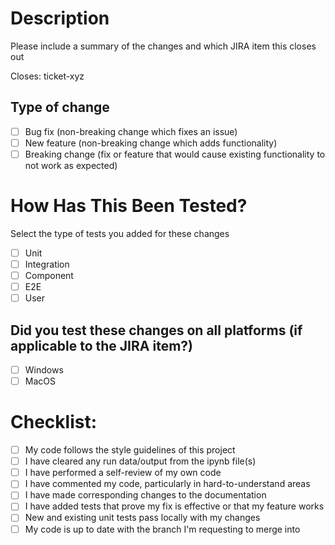 # Description

Please include a summary of the changes and which JIRA item this closes out

Closes: ticket-xyz

## Type of change

- [ ] Bug fix (non-breaking change which fixes an issue)
- [ ] New feature (non-breaking change which adds functionality)
- [ ] Breaking change (fix or feature that would cause existing functionality to not work as expected)

# How Has This Been Tested?

Select the type of tests you added for these changes

- [ ] Unit
- [ ] Integration
- [ ] Component
- [ ] E2E
- [ ] User

## Did you test these changes on all platforms (if applicable to the JIRA item?)

- [ ] Windows
- [ ] MacOS

# Checklist:

- [ ] My code follows the style guidelines of this project
- [ ] I have cleared any run data/output from the ipynb file(s)
- [ ] I have performed a self-review of my own code
- [ ] I have commented my code, particularly in hard-to-understand areas
- [ ] I have made corresponding changes to the documentation
- [ ] I have added tests that prove my fix is effective or that my feature works
- [ ] New and existing unit tests pass locally with my changes
- [ ] My code is up to date with the branch I'm requesting to merge into

